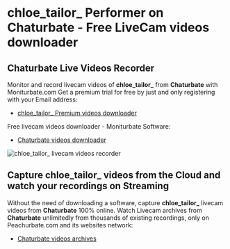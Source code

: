 # chloe_tailor_ Performer on Chaturbate - Free LiveCam videos downloader

## Chaturbate Live Videos Recorder

Monitor and record livecam videos of **chloe_tailor_** from **Chaturbate** with Moniturbate.com
Get a premium trial for free by just and only registering with your Email address:
* [chloe_tailor_ Premium videos downloader](https://moniturbate.com/request-demo-licence-key.html)

Free livecam videos downloader - Moniturbate Software:
* [Chaturbate videos downloader](https://moniturbate.com/moniturbate-download-software.html)

![chloe_tailor_ livecam videos recorder](https://peachurnet.com/templates/moniturbate-software.png)


## Capture chloe_tailor_ videos from the Cloud and watch your recordings on Streaming

Without the need of downloading a software, capture **chloe_tailor_** livecam videos from **Chaturbate** 100% online.
Watch Livecam archives from **Chaturbate** unlimitedly from thousands of existing recordings, only on Peachurbate.com and its websites network:
* [Chaturbate videos archives](https://peachurnet.com/)